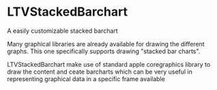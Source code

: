 LTVStackedBarchart
==================

A easily customizable stacked barchart

Many graphical libraries are already available for drawing the different graphs.
This one specifically supports drawing "stacked bar charts".

LTVStackedBarchart make use of standard apple coregraphics library to draw the content and ceate barcharts 
which can be very useful in representing graphical data in a specific frame available

